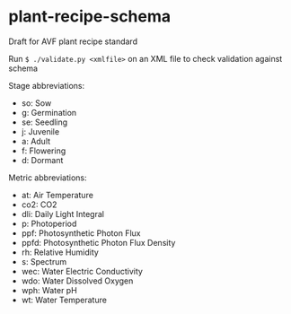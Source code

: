# plant-recipe-schema
Draft for AVF plant recipe standard

Run `$ ./validate.py <xmlfile>` on an XML file to check validation against schema

Stage abbreviations:
- so: Sow
- g: Germination
- se: Seedling
- j: Juvenile
- a: Adult
- f: Flowering
- d: Dormant


Metric abbreviations:
- at: Air Temperature
- co2: CO2
- dli: Daily Light Integral
- p: Photoperiod
- ppf: Photosynthetic Photon Flux
- ppfd: Photosynthetic Photon Flux Density
- rh: Relative Humidity
- s: Spectrum
- wec: Water Electric Conductivity
- wdo: Water Dissolved Oxygen
- wph: Water pH
- wt: Water Temperature
